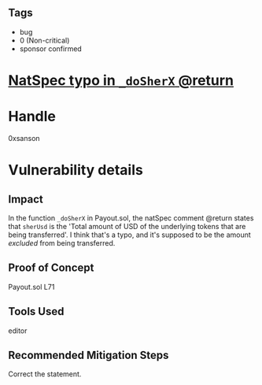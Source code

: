 ## Tags

- bug
- 0 (Non-critical)
- sponsor confirmed

# [NatSpec typo in `_doSherX` @return](https://github.com/code-423n4/2021-07-sherlock-findings/issues/125) 

# Handle

0xsanson


# Vulnerability details

## Impact
In the function `_doSherX` in Payout.sol, the natSpec comment @return states that `sherUsd` is the 'Total amount of USD of the underlying tokens that are being transferred'. I think that's a typo, and it's supposed to be the amount *excluded* from being transferred.

## Proof of Concept
Payout.sol L71

## Tools Used
editor

## Recommended Mitigation Steps
Correct the statement.

